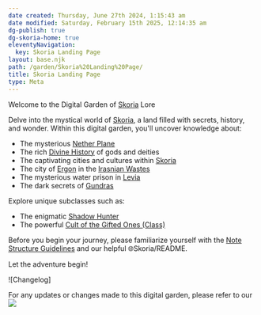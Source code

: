 ```yaml
---
date created: Thursday, June 27th 2024, 1:15:43 am
date modified: Saturday, February 15th 2025, 12:14:35 am
dg-publish: true
dg-skoria-home: true
eleventyNavigation:
  key: Skoria Landing Page
layout: base.njk
path: /garden/Skoria%20Landing%20Page/
title: Skoria Landing Page
type: Meta
---
```


Welcome to the Digital Garden of [Skoria](/garden/%F0%9F%8C%90Worldbuilding/Skoria) Lore

Delve into the mystical world of [Skoria](/garden/%F0%9F%8C%90Worldbuilding/Skoria), a land filled with secrets, history, and wonder. Within this digital garden, you'll uncover knowledge about:

- The mysterious [Nether Plane](/garden/%F0%9F%8C%90Worldbuilding/Nether%20Plane)
- The rich [Divine History](/garden/%F0%9F%8C%90Worldbuilding/Nether%20Plane/Divine%20History) of gods and deities
- The captivating cities and cultures within [Skoria](/garden/%F0%9F%8C%90Worldbuilding/Skoria)
- The city of [Ergon](/garden/%F0%9F%8C%90Worldbuilding/Material%20Plane/%F0%9F%8F%9C%EF%B8%8FIrasnian%20Wastes/Regions/Ergon) in the [Irasnian Wastes](/garden/%F0%9F%8C%90Worldbuilding/Material%20Plane/%F0%9F%8F%9C%EF%B8%8FIrasnian%20Wastes/Irasnian%20Wastes) 
- The mysterious water prison in [Levia](/garden/%F0%9F%8C%90Worldbuilding/Material%20Plane/%F0%9F%8C%8ALevia/Levia)
- The dark secrets of [Gundras](/garden/%F0%9F%8C%90Worldbuilding/Material%20Plane/%F0%9F%8F%B0%20Gundras/Gundras)

Explore unique subclasses such as:

- The enigmatic [Shadow Hunter](/garden/%F0%9F%90%BBBestiary/Subclasses/Shadow%20Hunter)
- The powerful [Cult of the Gifted Ones (Class)](/garden/%F0%9F%90%BBBestiary/Subclasses/Cult%20of%20the%20Gifted%20Ones%20%28Class%29)

Before you begin your journey, please familiarize yourself with the [Note Structure Guidelines](/garden/Meta/Note%20Structure%20Guidelines) and our helpful 🌐Skoria/README.

Let the adventure begin!

![Changelog]

For any updates or changes made to this digital garden, please refer to our ![](/static/Placeholder.png)